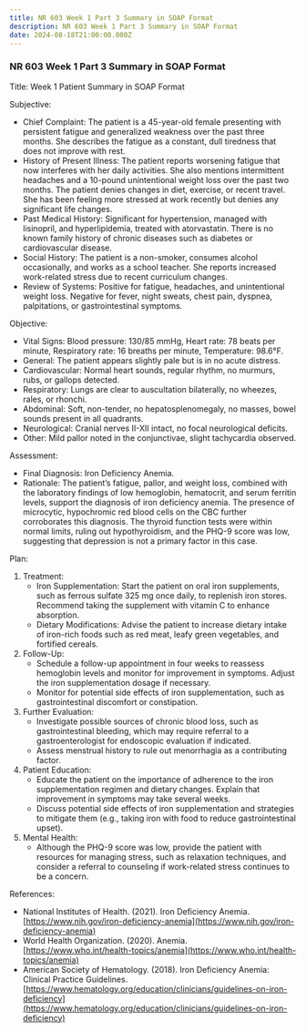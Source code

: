```yaml
---
title: NR 603 Week 1 Part 3 Summary in SOAP Format
description: NR 603 Week 1 Part 3 Summary in SOAP Format
date: 2024-08-18T21:00:00.000Z
---
```


### NR 603 Week 1 Part 3 Summary in SOAP Format

Title: Week 1 Patient Summary in SOAP Format

Subjective:

* Chief Complaint: The patient is a 45-year-old female presenting with persistent fatigue and generalized weakness over the past three months. She describes the fatigue as a constant, dull tiredness that does not improve with rest.
* History of Present Illness: The patient reports worsening fatigue that now interferes with her daily activities. She also mentions intermittent headaches and a 10-pound unintentional weight loss over the past two months. The patient denies changes in diet, exercise, or recent travel. She has been feeling more stressed at work recently but denies any significant life changes.
* Past Medical History: Significant for hypertension, managed with lisinopril, and hyperlipidemia, treated with atorvastatin. There is no known family history of chronic diseases such as diabetes or cardiovascular disease.
* Social History: The patient is a non-smoker, consumes alcohol occasionally, and works as a school teacher. She reports increased work-related stress due to recent curriculum changes.
* Review of Systems: Positive for fatigue, headaches, and unintentional weight loss. Negative for fever, night sweats, chest pain, dyspnea, palpitations, or gastrointestinal symptoms.

Objective:

* Vital Signs: Blood pressure: 130/85 mmHg, Heart rate: 78 beats per minute, Respiratory rate: 16 breaths per minute, Temperature: 98.6°F.
* General: The patient appears slightly pale but is in no acute distress.
* Cardiovascular: Normal heart sounds, regular rhythm, no murmurs, rubs, or gallops detected.
* Respiratory: Lungs are clear to auscultation bilaterally, no wheezes, rales, or rhonchi.
* Abdominal: Soft, non-tender, no hepatosplenomegaly, no masses, bowel sounds present in all quadrants.
* Neurological: Cranial nerves II-XII intact, no focal neurological deficits.
* Other: Mild pallor noted in the conjunctivae, slight tachycardia observed.

Assessment:

* Final Diagnosis: Iron Deficiency Anemia.
* Rationale: The patient’s fatigue, pallor, and weight loss, combined with the laboratory findings of low hemoglobin, hematocrit, and serum ferritin levels, support the diagnosis of iron deficiency anemia. The presence of microcytic, hypochromic red blood cells on the CBC further corroborates this diagnosis. The thyroid function tests were within normal limits, ruling out hypothyroidism, and the PHQ-9 score was low, suggesting that depression is not a primary factor in this case.

Plan:

1. Treatment:
   * Iron Supplementation: Start the patient on oral iron supplements, such as ferrous sulfate 325 mg once daily, to replenish iron stores. Recommend taking the supplement with vitamin C to enhance absorption.
   * Dietary Modifications: Advise the patient to increase dietary intake of iron-rich foods such as red meat, leafy green vegetables, and fortified cereals.
2. Follow-Up:
   * Schedule a follow-up appointment in four weeks to reassess hemoglobin levels and monitor for improvement in symptoms. Adjust the iron supplementation dosage if necessary.
   * Monitor for potential side effects of iron supplementation, such as gastrointestinal discomfort or constipation.
3. Further Evaluation:
   * Investigate possible sources of chronic blood loss, such as gastrointestinal bleeding, which may require referral to a gastroenterologist for endoscopic evaluation if indicated.
   * Assess menstrual history to rule out menorrhagia as a contributing factor.
4. Patient Education:
   * Educate the patient on the importance of adherence to the iron supplementation regimen and dietary changes. Explain that improvement in symptoms may take several weeks.
   * Discuss potential side effects of iron supplementation and strategies to mitigate them (e.g., taking iron with food to reduce gastrointestinal upset).
5. Mental Health:
   * Although the PHQ-9 score was low, provide the patient with resources for managing stress, such as relaxation techniques, and consider a referral to counseling if work-related stress continues to be a concern.

References:

* National Institutes of Health. (2021). Iron Deficiency Anemia. [https://www.nih.gov/iron-deficiency-anemia](https://www.nih.gov/iron-deficiency-anemia)
* World Health Organization. (2020). Anemia. [https://www.who.int/health-topics/anemia](https://www.who.int/health-topics/anemia)
* American Society of Hematology. (2018). Iron Deficiency Anemia: Clinical Practice Guidelines. [https://www.hematology.org/education/clinicians/guidelines-on-iron-deficiency](https://www.hematology.org/education/clinicians/guidelines-on-iron-deficiency)
